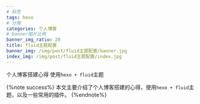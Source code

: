 ```yaml
---
# 标签
tags: hexo
# 分类
categories: 个人博客
# banner图片比例
banner_img_ratio: 20
title: fluid主题配置
banner_img: /img/post/fluid主题配置/banner.jpg
index_img: /img/post/fluid主题配置/index.jpg
---
```


个人博客搭建心得 使用`hexo + fluid`主题

{%note success%}
本文主要介绍了个人博客搭建的心得，使用`hexo + fluid`主题，以及一些常用的插件。
{%endnote%}
